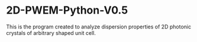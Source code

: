 # 2D-PWEM-Python-V0.5 
This is the program created to analyze dispersion properties of 2D photonic crystals of arbitrary shaped unit cell.
